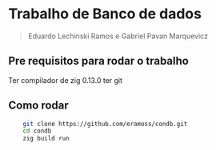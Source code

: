 # Trabalho de Banco de dados
> Eduardo Lechinski Ramos e Gabriel Pavan Marquevicz

## Pre requisitos para rodar o trabalho
Ter compilador de zig 0.13.0
ter git

## Como rodar
``` bash
    git clone https://github.com/eramoss/condb.git
    cd condb
    zig build run
```
